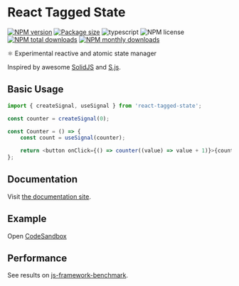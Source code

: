 # React Tagged State

[![NPM version](https://img.shields.io/npm/v/react-tagged-state.svg?style=flat)](https://www.npmjs.com/package/react-tagged-state)
[![Package size](https://img.shields.io/bundlephobia/minzip/react-tagged-state.svg)](https://bundlephobia.com/result?p=react-tagged-state)
![typescript](https://img.shields.io/badge/%3C%2F%3E-TypeScript-blue.svg)
![NPM license](https://img.shields.io/npm/l/react-tagged-state.svg?style=flat)
[![NPM total downloads](https://img.shields.io/npm/dt/react-tagged-state.svg?style=flat)](https://npmcharts.com/compare/react-tagged-state?minimal=true)
[![NPM monthly downloads](https://img.shields.io/npm/dm/react-tagged-state.svg?style=flat)](https://npmcharts.com/compare/react-tagged-state?minimal=true)

⚛️ Experimental reactive and atomic state manager

Inspired by awesome [SolidJS](https://www.solidjs.com/) and [S.js](https://github.com/adamhaile/S).

## Basic Usage

```javascript
import { createSignal, useSignal } from 'react-tagged-state';

const counter = createSignal(0);

const Counter = () => {
    const count = useSignal(counter);

    return <button onClick={() => counter((value) => value + 1)}>{count}</button>;
};
```

## Documentation

Visit [the documentation site](https://oleggrishechkin.github.io/react-tagged-state/).

## Example

Open [CodeSandbox](https://codesandbox.io/s/react-tagged-state-qco1t)

## Performance

See results on [js-framework-benchmark](https://rawgit.com/krausest/js-framework-benchmark/master/webdriver-ts-results/table.html).
